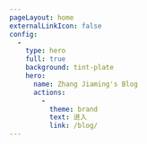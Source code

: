 ```yaml
---
pageLayout: home
externalLinkIcon: false
config:
  -
    type: hero
    full: true
    background: tint-plate
    hero:
      name: Zhang Jiaming's Blog
      actions:
        -
          theme: brand
          text: 进入
          link: /blog/
---
```


